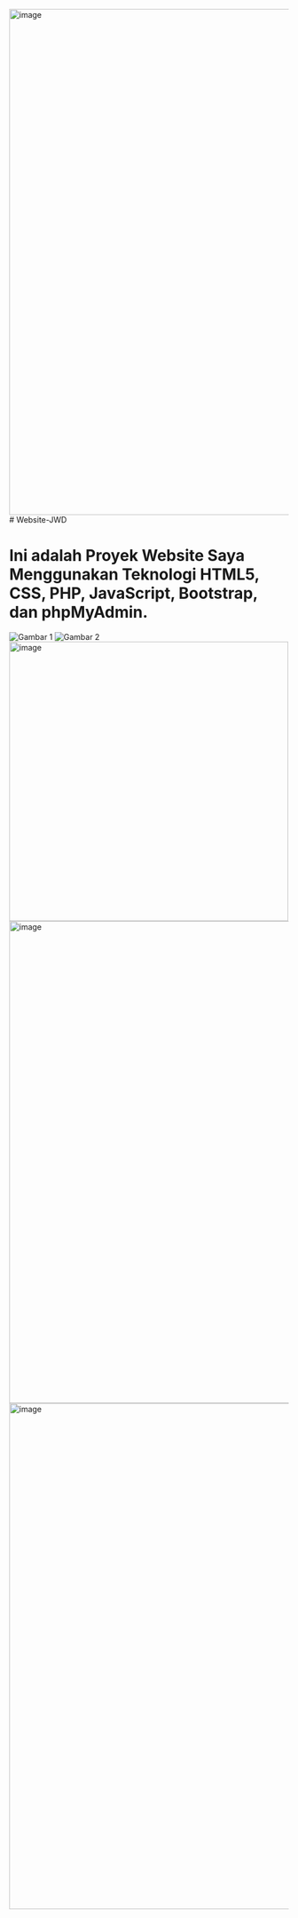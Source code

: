 <img width="911" alt="image" src="https://github.com/Muhaftharalgiffari/Website-JWD/assets/97682546/bfbb6802-bedf-485d-855f-98d9ed6f4963"># Website-JWD
# Ini adalah Proyek Website Saya Menggunakan Teknologi HTML5, CSS, PHP, JavaScript, Bootstrap, dan phpMyAdmin.
![Gambar 1](https://github.com/Muhaftharalgiffari/Website-JWD/assets/97682546/25d10db0-295f-4809-9279-c890e18c61b7)
![Gambar 2](https://github.com/Muhaftharalgiffari/Website-JWD/assets/97682546/921088e8-535e-47e2-8446-badff2f61018=350x)
<img width="503" alt="image" src="https://github.com/Muhaftharalgiffari/Website-JWD/assets/97682546/d62f57e4-1dcb-4674-a5f8-fed9954f36a8">
<img width="868" alt="image" src="https://github.com/Muhaftharalgiffari/Website-JWD/assets/97682546/f2ad3747-d5e2-4e46-a123-15ad1cf5b4ee">
<img width="911" alt="image" src="https://github.com/Muhaftharalgiffari/Website-JWD/assets/97682546/a664f75a-03a4-4961-aceb-6a1047938ab4">




